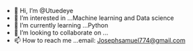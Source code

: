- 👋 Hi, I’m @Utuedeye
- 👀 I’m interested in ...Machine learning and Data science
- 🌱 I’m currently learning ...Python 
- 💞️ I’m looking to collaborate on ...
- 📫 How to reach me ...email: Josephsamuel774@gmail.com

<!---
Utuedeye/Utuedeye is a ✨ special ✨ repository because its `README.md` (this file) appears on your GitHub profile.
You can click the Preview link to take a look at your changes.
--->
